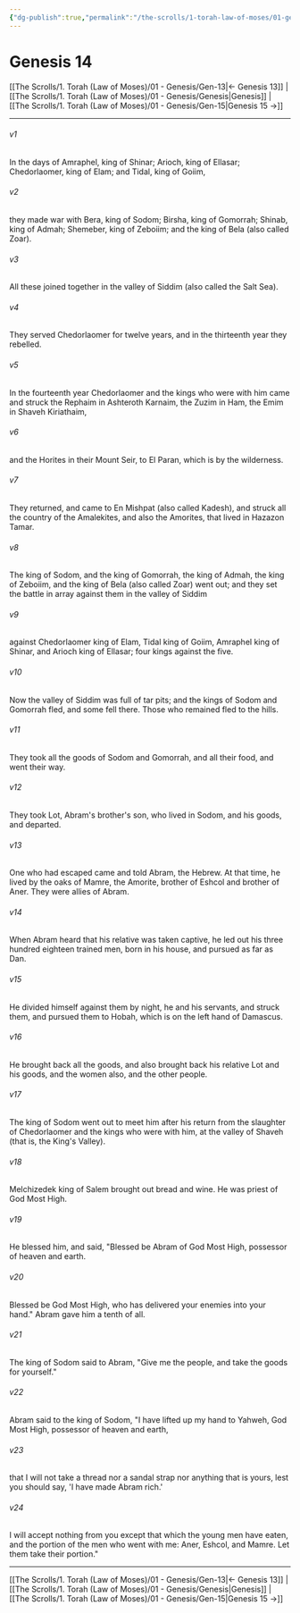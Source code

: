 ```yaml
---
{"dg-publish":true,"permalink":"/the-scrolls/1-torah-law-of-moses/01-genesis/gen-14/","tags":["#TheScrolls","#TorahLawofMoses"]}
---
```



# Genesis 14

[[The Scrolls/1. Torah (Law of Moses)/01 - Genesis/Gen-13\|← Genesis 13]] | [[The Scrolls/1. Torah (Law of Moses)/01 - Genesis/Genesis\|Genesis]] | [[The Scrolls/1. Torah (Law of Moses)/01 - Genesis/Gen-15\|Genesis 15 →]]
***



###### v1 
In the days of Amraphel, king of Shinar; Arioch, king of Ellasar; Chedorlaomer, king of Elam; and Tidal, king of Goiim, 

###### v2 
they made war with Bera, king of Sodom; Birsha, king of Gomorrah; Shinab, king of Admah; Shemeber, king of Zeboiim; and the king of Bela (also called Zoar). 

###### v3 
All these joined together in the valley of Siddim (also called the Salt Sea). 

###### v4 
They served Chedorlaomer for twelve years, and in the thirteenth year they rebelled. 

###### v5 
In the fourteenth year Chedorlaomer and the kings who were with him came and struck the Rephaim in Ashteroth Karnaim, the Zuzim in Ham, the Emim in Shaveh Kiriathaim, 

###### v6 
and the Horites in their Mount Seir, to El Paran, which is by the wilderness. 

###### v7 
They returned, and came to En Mishpat (also called Kadesh), and struck all the country of the Amalekites, and also the Amorites, that lived in Hazazon Tamar. 

###### v8 
The king of Sodom, and the king of Gomorrah, the king of Admah, the king of Zeboiim, and the king of Bela (also called Zoar) went out; and they set the battle in array against them in the valley of Siddim 

###### v9 
against Chedorlaomer king of Elam, Tidal king of Goiim, Amraphel king of Shinar, and Arioch king of Ellasar; four kings against the five. 

###### v10 
Now the valley of Siddim was full of tar pits; and the kings of Sodom and Gomorrah fled, and some fell there. Those who remained fled to the hills. 

###### v11 
They took all the goods of Sodom and Gomorrah, and all their food, and went their way. 

###### v12 
They took Lot, Abram's brother's son, who lived in Sodom, and his goods, and departed. 

###### v13 
One who had escaped came and told Abram, the Hebrew. At that time, he lived by the oaks of Mamre, the Amorite, brother of Eshcol and brother of Aner. They were allies of Abram. 

###### v14 
When Abram heard that his relative was taken captive, he led out his three hundred eighteen trained men, born in his house, and pursued as far as Dan. 

###### v15 
He divided himself against them by night, he and his servants, and struck them, and pursued them to Hobah, which is on the left hand of Damascus. 

###### v16 
He brought back all the goods, and also brought back his relative Lot and his goods, and the women also, and the other people. 

###### v17 
The king of Sodom went out to meet him after his return from the slaughter of Chedorlaomer and the kings who were with him, at the valley of Shaveh (that is, the King's Valley). 

###### v18 
Melchizedek king of Salem brought out bread and wine. He was priest of God Most High. 

###### v19 
He blessed him, and said, "Blessed be Abram of God Most High, possessor of heaven and earth. 

###### v20 
Blessed be God Most High, who has delivered your enemies into your hand." Abram gave him a tenth of all. 

###### v21 
The king of Sodom said to Abram, "Give me the people, and take the goods for yourself." 

###### v22 
Abram said to the king of Sodom, "I have lifted up my hand to Yahweh, God Most High, possessor of heaven and earth, 

###### v23 
that I will not take a thread nor a sandal strap nor anything that is yours, lest you should say, 'I have made Abram rich.' 

###### v24 
I will accept nothing from you except that which the young men have eaten, and the portion of the men who went with me: Aner, Eshcol, and Mamre. Let them take their portion."

***
[[The Scrolls/1. Torah (Law of Moses)/01 - Genesis/Gen-13\|← Genesis 13]] | [[The Scrolls/1. Torah (Law of Moses)/01 - Genesis/Genesis\|Genesis]] | [[The Scrolls/1. Torah (Law of Moses)/01 - Genesis/Gen-15\|Genesis 15 →]]
